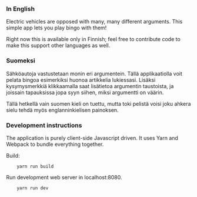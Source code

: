 ### In English

Electric vehicles are opposed with many, many different arguments. This simple app lets you play bingo with them!

Right now this is available only in Finnish; feel free to contribute code to make this support other languages as well.

### Suomeksi

Sähköautoja vastustetaan monin eri argumentein. Tällä applikaatiolla voit pelata bingoa esimerkiksi
huonoa artikkelia lukiessasi. Lisäksi kysymysmerkkiä klikkaamalla saat lisätietoa argumentin taustoista, ja joissain
tapauksissa jopa syyn siihen, miksi argumentti on väärin.

Tällä hetkellä vain suomen kieli on tuettu, mutta toki pelistä voisi joku ahkera sielu tehdä myös englanninkielisen
painoksen.

### Development instructions

The application is purely client-side Javascript driven. It uses Yarn and Webpack to bundle everything
together.

Build:

        yarn run build

Run development web server in localhost:8080.

        yarn run dev

